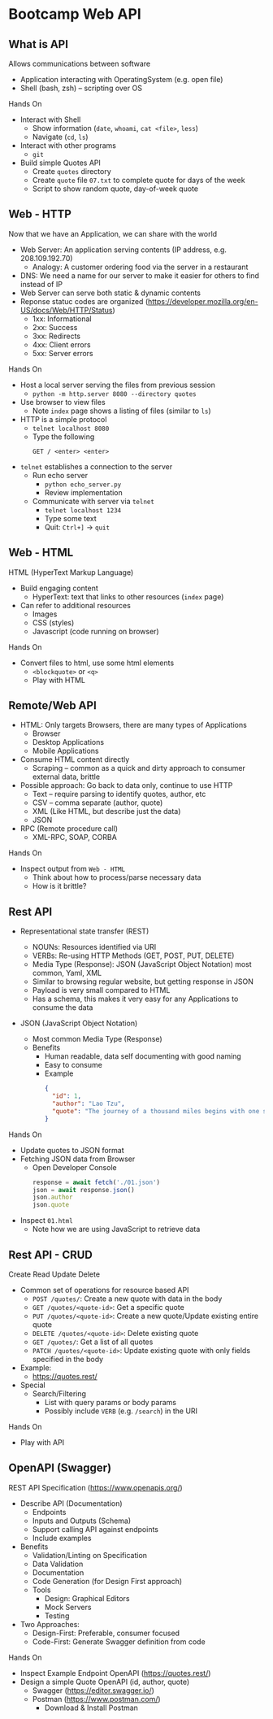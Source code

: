 # Bootcamp Web API


## What is API

Allows communications between software

* Application interacting with OperatingSystem (e.g. open file)
* Shell (bash, zsh) – scripting over OS

Hands On

* Interact with Shell
  * Show information (`date`, `whoami`, `cat <file>`, `less`)
  * Navigate (`cd`, `ls`)
* Interact with other programs
  * `git`
* Build simple Quotes API
  * Create `quotes` directory
  * Create `quote` file `07.txt` to complete quote for days of the week
  * Script to show random quote, day-of-week quote


## Web - HTTP

Now that we have an Application, we can share with the world
* Web Server: An application serving contents (IP address, e.g. 208.109.192.70)
  * Analogy: A customer ordering food via the server in a restaurant
* DNS: We need a name for our server to make it easier for others to find instead of IP
* Web Server can serve both static & dynamic contents
* Reponse statuc codes are organized (https://developer.mozilla.org/en-US/docs/Web/HTTP/Status)
  * 1xx: Informational
  * 2xx: Success
  * 3xx: Redirects
  * 4xx: Client errors
  * 5xx: Server errors


Hands On

* Host a local server serving the files from previous session
  * `python -m http.server 8080 --directory quotes`
* Use browser to view files
  * Note `index` page shows a listing of files (similar to `ls`)
* HTTP is a simple protocol
  * `telnet localhost 8080`
  * Type the following
    ```
    GET / <enter> <enter>
    ```
* `telnet` establishes a connection to the server
  * Run echo server
    * `python echo_server.py`
    * Review implementation
  * Communicate with server via `telnet`
    * `telnet localhost 1234`
    * Type some text
    * Quit: `Ctrl+]` -> `quit`


## Web - HTML

HTML (HyperText Markup Language)
* Build engaging content
  * HyperText: text that links to other resources (`index` page)
* Can refer to additional resources
  * Images
  * CSS (styles)
  * Javascript (code running on browser)

Hands On

* Convert files to html, use some html elements
  * `<blockquote>` or `<q>`
  * Play with HTML


## Remote/Web API

* HTML: Only targets Browsers, there are many types of Applications
  * Browser
  * Desktop Applications
  * Mobile Applications
* Consume HTML content directly
  * Scraping – common as a quick and dirty approach to consumer external data, brittle
* Possible approach: Go back to data only, continue to use HTTP
  * Text – require parsing to identify quotes, author, etc
  * CSV – comma separate (author, quote)
  * XML (Like HTML, but describe just the data)
  * JSON
* RPC (Remote procedure call)
  * XML-RPC, SOAP, CORBA

Hands On

* Inspect output from `Web - HTML`
  * Think about how to process/parse necessary data
  * How is it brittle?


## Rest API

* Representational state transfer (REST)
  * NOUNs: Resources identified via URI
  * VERBs: Re-using HTTP Methods (GET, POST, PUT, DELETE)
  * Media Type (Response): JSON (JavaScript Object Notation) most common, Yaml, XML
  * Similar to browsing regular website, but getting response in JSON
  * Payload is very small compared to HTML
  * Has a schema, this makes it very easy for any Applications to consume the data

* JSON (JavaScript Object Notation)
  * Most common Media Type (Response)
  * Benefits
    * Human readable, data self documenting with good naming
    * Easy to consume
    * Example
      ```json
      { 
        "id": 1,
        "author": "Lao Tzu", 
        "quote": "The journey of a thousand miles begins with one step."
      }
      ```

Hands On
* Update quotes to JSON format
* Fetching JSON data from Browser
  * Open Developer Console
    ```javascript
    response = await fetch('./01.json')
    json = await response.json()
    json.author
    json.quote
    ```
* Inspect `01.html`
  * Note how we are using JavaScript to retrieve data


## Rest API - CRUD

Create Read Update Delete
* Common set of operations for resource based API
  * `POST /quotes/`: Create a new quote with data in the body
  * `GET /quotes/<quote-id>`: Get a specific quote
  * `PUT /quotes/<quote-id>`: Create a new quote/Update existing entire quote
  * `DELETE /quotes/<quote-id>`: Delete existing quote
  * `GET /quotes/`: Get a list of all quotes
  * `PATCH /quotes/<quote-id>`: Update existing quote with only fields specified in the body
* Example:
  * https://quotes.rest/
* Special
  * Search/Filtering
    * List with query params or body params
    * Possibly include `VERB` (e.g. `/search`) in the URI

Hands On
* Play with API


## OpenAPI (Swagger)

REST API Specification (https://www.openapis.org/)
* Describe API (Documentation)
  * Endpoints
  * Inputs and Outputs (Schema)
  * Support calling API against endpoints
  * Include examples
* Benefits
  * Validation/Linting on Specification
  * Data Validation
  * Documentation
  * Code Generation (for Design First approach)
  * Tools
    * Design: Graphical Editors
    * Mock Servers
    * Testing
* Two Approaches: 
  * Design-First: Preferable, consumer focused
  * Code-First: Generate Swagger definition from code

Hands On
* Inspect Example Endpoint OpenAPI (https://quotes.rest/)
* Design a simple Quote OpenAPI (id, author, quote)
  * Swagger (https://editor.swagger.io/)
  * Postman (https://www.postman.com/)
    * Download & Install Postman
